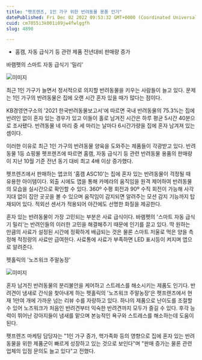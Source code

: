 ```yaml
---
title: "펫프렌즈, 1인 가구 위한 반려동물 용품 인기"
datePublished: Fri Dec 02 2022 09:53:32 GMT+0000 (Coordinated Universal Time)
cuid: cm7055i3k001i09jw4fwlggfh
slug: 4890

---
```



- 홈캠, 자동 급식기 등 관련 제품 전년대비 판매량 증가

바램펫의 스마트 자동 급식기 '밀리'

![이미지](https://cdn.hashnode.com/res/hashnode/image/upload/v1739257737025/007b154b-3f71-4cbc-83da-62eaaaf90f25.png)

최근 1인 가구가 늘면서 정서적으로 의지할 반려동물을 키우는 사람들이 늘고 있다. 문제는 1인 가구의 반려동물은 집에 오랜 시간 혼자 있을 때가 많다는 점이다.

KB경영연구소의 '2021 한국반려동물보고서'에 따르면 국내 반려동물의 75.3%는 집에 반려인 없이 혼자 있는 경우가 있고 이들이 홀로 남겨진 시간은 하루 평균 5시간 40분으로 조사됐다. 반려동물 네 마리 중 세 마리는 날마다 6시간가량을 집에 혼자 남겨져 있는 셈이다.

이러한 이유로 최근 1인 가구의 반려동물 양육을 도와주는 제품들이 각광받고 있다. 반려동물 1등 쇼핑몰 펫프렌즈에 따르면 홈캠, 자동 급식기 등 관련 반려동물 용품의 판매량이 지난 10월 기준 전년 동기 대비 최고 4배 이상 증가했다.

펫프렌즈에서 판매하는 앱코의 '홈캠 ASC10'는 집에 혼자 있는 반려동물이 걱정될 때 유용한 아이템이다. 외출 시에도 앱을 통해 카메라의 움직임을 원격 제어하여 반려동물의 모습을 실시간으로 확인할 수 있다. 360º 수평 회전과 90º 수직 회전이 가능해 사각지대 없이 집안 곳곳을 볼 수 있으며 움직임이 감지되면 알려주는 모션 감지 기능까지 탑재되어 있다. 적외선 센서가 적용되어 야간에도 선명한 화질을 제공한다.

혼자 있는 반려동물이 가장 고민되는 부분은 사료 급식이다. 바램펫의 '스마트 자동 급식기 밀리'는 반려인들의 이러한 고민을 해결해주기 때문에 인기를 끌고 있다. 딱 원하는 만큼의 사료가 설정된 시간에 정확하게 배급되는 것은 물론 스마트 저울로 먹은 양을 측정해 적정량의 사료만 급여한다. 사료통에 사료가 부족하면 LED 표시등이 켜지며 앱으로 알려준다.

펫홀릭의 '노즈워크 주말농장'

![이미지](https://cdn.hashnode.com/res/hashnode/image/upload/v1739257739439/5899a07e-4a31-4dec-9bc8-cbf797497167.jpeg)

혼자 남겨진 반려동물의 분리불안을 케어하고 스트레스를 해소시키는 제품도 인기다. 반려견이 냄새로 간식을 찾아내게 하는 펫홀릭의 '노즈워크 주말농장'은 펫프렌즈에서 현재 1만여 개에 가까운 넘는 리뷰 수를 자랑하고 있다. 하나의 제품으로 난이도를 조절할 수 있어 노즈워크가 처음인 반려견부터 익숙한 반려견까지 모두가 즐길 수 있다. 후각 능력이 뛰어난 강아지들이 냄새를 맡으며 본능적인 욕구와 스트레스를 해소하는데 도움이 된다.

펫프렌즈 마케팅 담당자는 "1인 가구 증가, 핵가족화 등의 영향으로 집에 혼자 있는 반려동물을 위한 제품군이 빠르게 성장하고 있는 것으로 보인다"며 "판매 증가는 물론 관련 업체의 입점 문의도 늘고 있다"고 전했다.